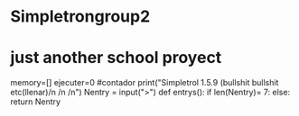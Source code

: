   # Simpletrongroup2
  # just another school proyect 
memory=[]
ejecuter=0 #contador
print("Simpletrol 1.5.9 (bullshit bullshit etc(llenar)/n /n /n")
Nentry = input(">")
def entrys(): 
	if len(Nentry)= 7:
	else:
	return Nentry
	
